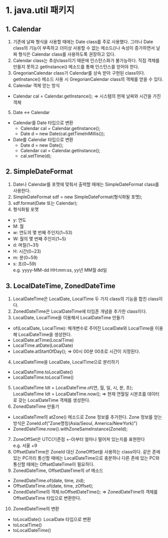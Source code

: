 # 1. java.util 패키지
## 1. Calendar
1. 기존에 날짜 형식을 사용할 때에는 Date class를 주로 사용했다. 그러나 Date class의 기능이 부족하고 더이상 사용할 수 없는 메소드()나 속성이 증가하면서 날짜 형식은 Calendar class를 사용하도록 권장하고 있다.
2. Calendar class는 추상class이기 때문에 인스턴스화가 불가능하다. 직접 객체를 만들지 못하고 getInstance() 메소드를 통해 인스턴스를 얻어야 한다.
3. GregorianCalendar class가 Calendar를 상속 받아 구현된 class이다. getInstance() 메소드 사용 시 GregorianCalendar class의 객체를 얻을 수 있다.
4. Calendar 객체 얻는 방식
- Calendar cal = Calendar.getInstance(); => 시스템의 현재 날짜와 시간을 가진 객체
5. Date <-> Calendar
- Calendar를 Date 타입으로 변환
    - Calendar cal = Calendar.getInstance();
    - Date d = new Date(cal.getTimeInMillis());
- Date를 Calendar 타입으로 변환
    - Date d = new Date();
    - Calendar cal = Calendar.getInstance();
    - cal.setTime(d);

 ## 2. SimpleDateFormat
1. Date나 Calendar를 포맷에 맞춰서 출력할 때에는 SimpleDateFormat class를 사용한다.
2. SimpleDateFormat sdf = new SimpleDateFormat(형식화될 포멧);
3. sdf.format(Date 또는 Calendar);
4. 형식화될 포맷
- y: 연도
- M: 월
- w: 연도의 몇 번째 주인지(1~53)
- W: 월의 몇 번째 주인지(1~5)
- d: 며칠(1~31)
- H: 시간(0~23)
- m: 분(0~59)
- s: 초(0~59)  
e.g. yyyy-MM-dd HH:mm:ss, yy년 MM월 dd일

## 3. LocalDateTime, ZonedDateTime
1. LocalDateTime은 LocalDate, LocalTime 두 가지 class의 기능을 합친 class이다.
2. ZonedDateTime은 LocalDateTime에 타임존 개념을 추가한 class이다.
3. LocalDate, LocalTime을 이용해서 LocalDateTime 만들기
- of(LocalDate, LocalTime): 매개변수로 주어진 LocalDate와 LocalTime을 이용해 LocalDateTime을 생성한다.
- LocalDate.atTime(LocalTime)
- LocalTime.atDate(LocalDate)
- LocalDate.atStartOfDay(); => 00시 00분 00초로 시간이 지정된다.
4. LocalDateTime을 LocalDate, LocalTime으로 분리하기
- LocalDateTime.toLocalDate()
- LocalDateTime.toLocalTime()
5. LocalDateTime ldt = LocalDateTime.of(연, 월, 일, 시, 분, 초);  
LocalDateTime ldt = LocalDateTime.now(); => 현재 연월일 시분초를 데이터로 갖는 LocalDateTime 객체를 생성한다.
6. ZonedDateTime 만들기
- LocalDateTime의 atZone() 메소드로 Zone 정보를 추가한다. Zone 정보를 얻는 방식은 ZoneId.of("Zone명칭(Asia/Seoul, America/NewYork)")
- ZonedDateTime.now().withZoneSameInstance(ZoneId);
7. ZoneOffSet은 UTC(기준점 +-0)부터 얼마나 떨어져 있는지를 표현한다  
e.g. 서울 +9
8. OffsetDateTime은 ZoneId 대신 ZoneOffSet을 사용하는 class이다. 같은 존에 있는 PC끼리 통신할 때에는 LocalDateTime으로 충분하나 다른 존에 있는 PC와 통신할 때에는 OffsetDateTime이 필요하다.
9. ZonedDateTime, OffsetDateTime의 of 메소드
- ZonedDateTime.of(date, time, zid);
- OffsetDateTime.of(date, time, zOffset);
- ZonedDateTime의 객체.toOffsetDateTime(); => ZonedDateTime의 객체를 OffsetDateTime 타입으로 변환한다.
10. ZonedDateTime의 변환
- toLocalDate(): LocalDate 타입으로 변환
- toLocalTime()
- toLocalDateTime()
